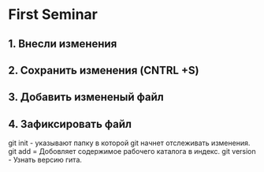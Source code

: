 # First Seminar 
## 1. Внесли изменения
## 2. Сохранить изменения (CNTRL +S)
## 3. Добавить измененый файл
## 4. Зафиксировать файл 
git init - указывают папку в которой  git начнет отслеживать  изменения.
git add = Добовляет содержимое рабочего каталога в индекс. 
git version - Узнать версию гита. 